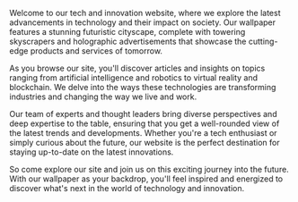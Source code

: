 <!--
Write me content for website with wallpaper "A futuristic city with holographic advertisements for a tech or innovation website"
-->

<!--font:Roboto-->

Welcome to our tech and innovation website, where we explore the latest advancements in technology and their impact on society. Our wallpaper features a stunning futuristic cityscape, complete with towering skyscrapers and holographic advertisements that showcase the cutting-edge products and services of tomorrow.

As you browse our site, you'll discover articles and insights on topics ranging from artificial intelligence and robotics to virtual reality and blockchain. We delve into the ways these technologies are transforming industries and changing the way we live and work.

Our team of experts and thought leaders bring diverse perspectives and deep expertise to the table, ensuring that you get a well-rounded view of the latest trends and developments. Whether you're a tech enthusiast or simply curious about the future, our website is the perfect destination for staying up-to-date on the latest innovations.

So come explore our site and join us on this exciting journey into the future. With our wallpaper as your backdrop, you'll feel inspired and energized to discover what's next in the world of technology and innovation.
